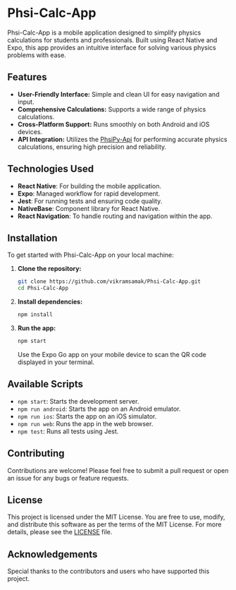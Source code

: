 # Phsi-Calc-App

Phsi-Calc-App is a mobile application designed to simplify physics calculations for students and professionals. Built using React Native and Expo, this app provides an intuitive interface for solving various physics problems with ease.

## Features

- **User-Friendly Interface:** Simple and clean UI for easy navigation and input.
- **Comprehensive Calculations:** Supports a wide range of physics calculations.
- **Cross-Platform Support:** Runs smoothly on both Android and iOS devices.
- **API Integration:** Utilizes the [PhsiPy-Api](https://github.com/vikramsamak/PhsiPy-Api) for performing accurate physics calculations, ensuring high precision and reliability.

## Technologies Used

- **React Native**: For building the mobile application.
- **Expo**: Managed workflow for rapid development.
- **Jest**: For running tests and ensuring code quality.
- **NativeBase**: Component library for React Native.
- **React Navigation**: To handle routing and navigation within the app.

## Installation

To get started with Phsi-Calc-App on your local machine:

1. **Clone the repository:**

   ```bash
   git clone https://github.com/vikramsamak/Phsi-Calc-App.git
   cd Phsi-Calc-App
   ```

2. **Install dependencies:**

   ```bash
   npm install
   ```

3. **Run the app:**

   ```bash
   npm start
   ```

   Use the Expo Go app on your mobile device to scan the QR code displayed in your terminal.

## Available Scripts

- `npm start`: Starts the development server.
- `npm run android`: Starts the app on an Android emulator.
- `npm run ios`: Starts the app on an iOS simulator.
- `npm run web`: Runs the app in the web browser.
- `npm test`: Runs all tests using Jest.

## Contributing

Contributions are welcome! Please feel free to submit a pull request or open an issue for any bugs or feature requests.

## License

This project is licensed under the MIT License. You are free to use, modify, and distribute this software as per the terms of the MIT License. For more details, please see the [LICENSE](LICENSE) file.

## Acknowledgements

Special thanks to the contributors and users who have supported this project.
